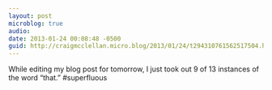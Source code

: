 ```yaml
---
layout: post
microblog: true
audio: 
date: 2013-01-24 00:08:48 -0500
guid: http://craigmcclellan.micro.blog/2013/01/24/t294310761562517504.html
---
```

While editing my blog post for tomorrow, I just took out 9 of 13 instances of the word “that.” #superfluous
